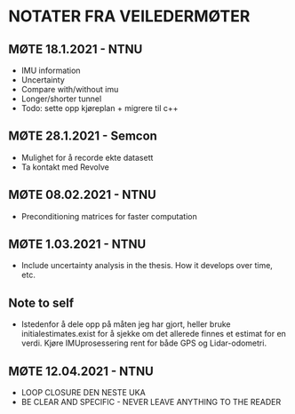 # NOTATER FRA VEILEDERMØTER

## MØTE 18.1.2021 - NTNU

- IMU information
- Uncertainty
- Compare with/without imu
- Longer/shorter tunnel
- Todo: sette opp kjøreplan + migrere til c++

## MØTE 28.1.2021 - Semcon

- Mulighet for å recorde ekte datasett
- Ta kontakt med Revolve

## MØTE 08.02.2021 - NTNU

- Preconditioning matrices for faster computation

## MØTE 1.03.2021 - NTNU
- Include uncertainty analysis in the thesis. How it develops over time, etc.


## Note to self
- Istedenfor å dele opp på måten jeg har gjort, heller bruke initialestimates.exist for å sjekke om det allerede finnes et estimat for en verdi. Kjøre IMUprosessering rent for både GPS og Lidar-odometri.

## MØTE 12.04.2021 - NTNU
- LOOP CLOSURE DEN NESTE UKA
- BE CLEAR AND SPECIFIC - NEVER LEAVE ANYTHING TO THE READER